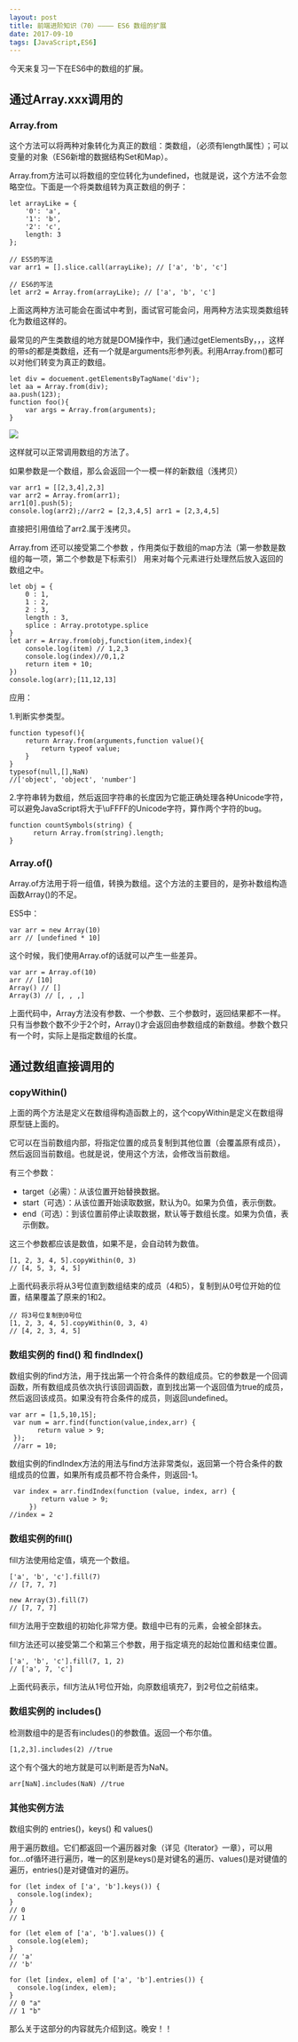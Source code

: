 ```yaml
---
layout: post
title: 前端进阶知识（70）———— ES6 数组的扩展
date: 2017-09-10
tags: [JavaScript,ES6]
---
```


今天来复习一下在ES6中的数组的扩展。

## 通过Array.xxx调用的

### Array.from

这个方法可以将两种对象转化为真正的数组：类数组，（必须有length属性）；可以变量的对象（ES6新增的数据结构Set和Map）。

Array.from方法可以将数组的空位转化为undefined，也就是说，这个方法不会忽略空位。下面是一个将类数组转为真正数组的例子：
  
	let arrayLike = {
		'0': 'a',
		'1': 'b',
		'2': 'c',
		length: 3
	};

	// ES5的写法
	var arr1 = [].slice.call(arrayLike); // ['a', 'b', 'c']

	// ES6的写法
	let arr2 = Array.from(arrayLike); // ['a', 'b', 'c']

上面这两种方法可能会在面试中考到，面试官可能会问，用两种方法实现类数组转化为数组这样的。

最常见的产生类数组的地方就是DOM操作中，我们通过getElementsBy，，，这样的带s的都是类数组，还有一个就是arguments形参列表。利用Array.from()都可以对他们转变为真正的数组。

	let div = docuement.getElementsByTagName('div');
	let aa = Array.from(div);
	aa.push(123);
	function foo(){
		var args = Array.from(arguments);
	}
	
<img src="http://ovk2ylefr.bkt.clouddn.com/ES3.PNG">

这样就可以正常调用数组的方法了。

如果参数是一个数组，那么会返回一个一模一样的新数组（浅拷贝） 

	var arr1 = [[2,3,4],2,3]
	var arr2 = Array.from(arr1);
	arr1[0].push(5);
	console.log(arr2);//arr2 = [2,3,4,5] arr1 = [2,3,4,5]
	
直接把引用值给了arr2.属于浅拷贝。

Array.from 还可以接受第二个参数 ，作用类似于数组的map方法（第一参数是数组的每一项，第二个参数是下标索引） 用来对每个元素进行处理然后放入返回的数组之中。

	let obj = {
		0 : 1,
		1 : 2,
		2 : 3,
		length : 3,
		splice : Array.prototype.splice
	}
	let arr = Array.from(obj,function(item,index){
		console.log(item) // 1,2,3
		console.log(index)//0,1,2
		return item + 10;
	})
	console.log(arr);[11,12,13]

应用：

1.判断实参类型。

	function typesof(){
		return Array.from(arguments,function value(){
			return typeof value;
		}
	}
	typesof(null,[],NaN)
	//['object', 'object', 'number']

2.字符串转为数组，然后返回字符串的长度因为它能正确处理各种Unicode字符，可以避免JavaScript将大于\uFFFF的Unicode字符，算作两个字符的bug。

	function countSymbols(string) {
		  return Array.from(string).length;
	}

### Array.of()

Array.of方法用于将一组值，转换为数组。这个方法的主要目的，是弥补数组构造函数Array()的不足。

ES5中：
	
	var arr = new Array(10)
	arr // [undefined * 10]

这个时候，我们使用Array.of的话就可以产生一些差异。

	var arr = Array.of(10)
	arr // [10]
	Array() // []
	Array(3) // [, , ,]

上面代码中，Array方法没有参数、一个参数、三个参数时，返回结果都不一样。只有当参数个数不少于2个时，Array()才会返回由参数组成的新数组。参数个数只有一个时，实际上是指定数组的长度。

## 通过数组直接调用的

### copyWithin()

上面的两个方法是定义在数组得构造函数上的，这个copyWithin是定义在数组得原型链上面的。

它可以在当前数组内部，将指定位置的成员复制到其他位置（会覆盖原有成员），然后返回当前数组。也就是说，使用这个方法，会修改当前数组。

有三个参数：

- target（必需）：从该位置开始替换数据。
- start（可选）：从该位置开始读取数据，默认为0。如果为负值，表示倒数。
- end（可选）：到该位置前停止读取数据，默认等于数组长度。如果为负值，表示倒数。

这三个参数都应该是数值，如果不是，会自动转为数值。

	[1, 2, 3, 4, 5].copyWithin(0, 3)
	// [4, 5, 3, 4, 5]
	
上面代码表示将从3号位直到数组结束的成员（4和5），复制到从0号位开始的位置，结果覆盖了原来的1和2。

	// 将3号位复制到0号位
	[1, 2, 3, 4, 5].copyWithin(0, 3, 4)
	// [4, 2, 3, 4, 5]


### 数组实例的 find() 和 findIndex()

数组实例的find方法，用于找出第一个符合条件的数组成员。它的参数是一个回调函数，所有数组成员依次执行该回调函数，直到找出第一个返回值为true的成员，然后返回该成员。如果没有符合条件的成员，则返回undefined。

	var arr = [1,5,10,15];
	 var num = arr.find(function(value,index,arr) {
		   return value > 9;
	 });
	 //arr = 10;

数组实例的findIndex方法的用法与find方法非常类似，返回第一个符合条件的数组成员的位置，如果所有成员都不符合条件，则返回-1。

	 var index = arr.findIndex(function (value, index, arr) {
			return value > 9;
		 })
	//index = 2

### 数组实例的fill()

fill方法使用给定值，填充一个数组。

	['a', 'b', 'c'].fill(7)
	// [7, 7, 7]

	new Array(3).fill(7)
	// [7, 7, 7]

fill方法用于空数组的初始化非常方便。数组中已有的元素，会被全部抹去。

fill方法还可以接受第二个和第三个参数，用于指定填充的起始位置和结束位置。

	['a', 'b', 'c'].fill(7, 1, 2)
	// ['a', 7, 'c']

上面代码表示，fill方法从1号位开始，向原数组填充7，到2号位之前结束。

### 数组实例的 includes() 

检测数组中的是否有includes()的参数值。返回一个布尔值。

	[1,2,3].includes(2) //true

这个有个强大的地方就是可以判断是否为NaN。

	arr[NaN].includes(NaN) //true

### 其他实例方法

数组实例的 entries()，keys() 和 values() 

用于遍历数组。它们都返回一个遍历器对象（详见《Iterator》一章），可以用for...of循环进行遍历，唯一的区别是keys()是对键名的遍历、values()是对键值的遍历，entries()是对键值对的遍历。

	for (let index of ['a', 'b'].keys()) {
	  console.log(index);
	}
	// 0
	// 1

	for (let elem of ['a', 'b'].values()) {
	  console.log(elem);
	}
	// 'a'
	// 'b'

	for (let [index, elem] of ['a', 'b'].entries()) {
	  console.log(index, elem);
	}
	// 0 "a"
	// 1 "b"

那么关于这部分的内容就先介绍到这。晚安！！





